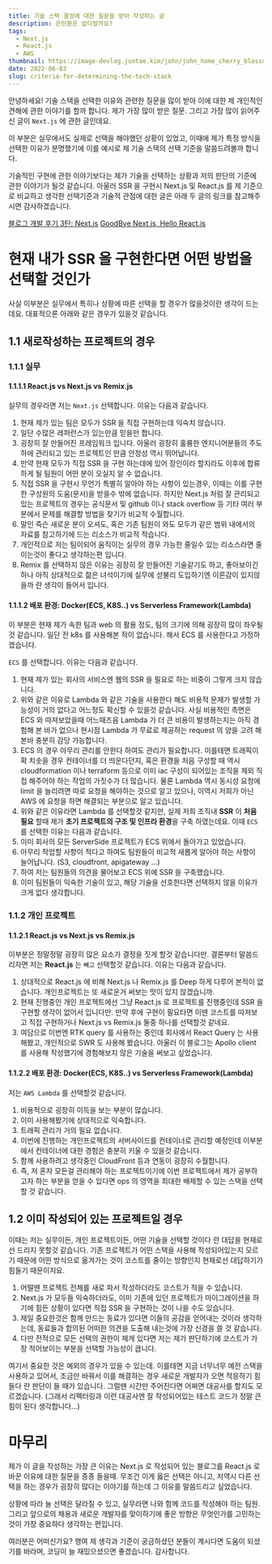 ```yaml
---
title: 기술 스택 결정에 대한 질문을 받아 작성하는 글
description: 은탄환은 없다랄까요?
tags:
  - Next.js
  - React.js
  - AWS
thumbnail: https://image-devlog.juntae.kim/john/john_home_cherry_blossom.jpg
date: 2022-06-03
slug: criteria-for-determining-the-tech-stack
---
```


안녕하세요! 기술 스택을 선택한 이유와 관련한 질문을 많이 받아 이에 대한 제 개인적인 견해에 관한 이야기를 할까 합니다. 제가 가장 많이 받은 질문. 그리고 가장 많이 읽어주신 글이 ``Next.js`` 에 관한 글인데요.

이 부분은 실무에서도 실제로 선택을 해야했던 상황이 있었고, 이때에 제가 특정 방식을 선택한 이유가 분명했기에 이를 예시로 제 기술 스택의 선택 기준을 말씀드려볼까 합니다.

기술적인 구현에 관한 이야기보다는 제가 기술을 선택하는 상황과 저의 판단의 기준에 관한 이야기가 될것 같습니다. 아울러 SSR 을 구현시 Next.js 및 React.js 를 제 기준으로 비교하고 생각한 선택기준과 기술적 관점에 대한 글은 아래 두 글의 링크를 참고해주시면 감사하겠습니다.

[블로그 개발 후기 3탄: Next.js](https://devlog.juntae.kim/post/blog-development-review-3)
[GoodBye Next.js, Hello React.js](https://devlog.juntae.kim/post/good-bye-nextjs)

# 현재 내가 SSR 을 구현한다면 어떤 방법을 선택할 것인가
사실 이부분은 실무에서 특히나 상황에 따른 선택을 할 경우가 많을것이란 생각이 드는데요. 대표적으론 아래와 같은 경우가 있을것 같습니다.

## 1.1 새로작성하는 프로젝트의 경우
### 1.1.1 실무
#### 1.1.1.1 React.js vs Next.js vs Remix.js

실무의 경우라면 저는 ``Next.js`` 선택합니다. 이유는 다음과 같습니다.

1. 현재 제가 있는 팀은 모두가 SSR 을 직접 구현하는데 익숙치 않습니다.
2. 일단 수많은 레퍼런스가 있는만큼 믿을만 합니다.
3. 굉장히 잘 만들어진 프레임워크 입니다. 아울러 굉장히 훌륭한 엔지니어분들의 주도하에 관리되고 있는 프로젝트인 만큼 안정성 역시 뛰어납니다.
4. 만약 현재 모두가 직접 SSR 을 구현 하는데에 있어 장인이라 할지라도 이후에 합류하게 될 팀원이 어떤 분이 오실지 알 수 없습니다.
5. 직접 SSR 을 구현시 무언가 특별히 알아야 하는 사항이 있는경우, 이때는 이를 구현한 구성원의 도움(문서)을 받을수 밖에 없습니다. 하지만 Next.js 처럼 잘 관리되고 있는 프로젝트의 경우는 공식문서 및 github 이나 stack overflow 등 기타 여러 부분에서 문제를 해결할 방법을 찾기가 비교적 수월합니다.
6. 말인 즉슨 새로운 분이 오셔도, 혹은 기존 팀원이 와도 모두가 같은 범위 내에서의 자료를 참고하기에 드는 리소스가 비교적 적습니다.
7. 개인적으로 저는 팀이되어 움직이는 실무의 경우 가능한 줄일수 있는 리소스라면 줄이는것이 좋다고 생각하는편 입니다.
8. Remix 를 선택하지 않은 이유는 굉장히 잘 만들어진 기술같기도 하고, 좋아보이긴 하나 아직 상대적으로 젊은 녀석이기에 실무에 섣불리 도입하기엔 이른감이 있지않을까 란 생각이 들어서 입니다.

#### 1.1.1.2 배포 환경: Docker(ECS, K8S..) vs Serverless Framework(Lambda)
이 부분은 현재 제가 속한 팀과 web 의 활용 정도, 팀의 크기에 의해 굉장히 많이 좌우될것 같습니다. 일단 전 k8s 를 사용해본 적이 없습니다. 해서 ECS 를 사용한다고 가정하겠습니다.

``ECS`` 를 선택합니다. 이유는 다음과 같습니다.

1. 현재 제가 있는 회사의 서비스엔 웹의 SSR 을 필요로 하는 비중이 그렇게 크지 않습니다.
2. 위와 같은 이유로 Lambda 와 같은 기술을 사용한다 해도 비용적 문제가 발생할 가능성이 거의 없다고 어느정도 확신할 수 있을것 같습니다. 사실 비용적인 측면은 ECS 와 따져보았을때 어느때즈음 Lambda 가 더 큰 비용이 발생하는지는 아직 경험해 본 바가 없으나 현시점 Lambda 가 무료로 제공하는 request 의 양을 고려 해 본바 충분히 감당 가능합니다.
3. ECS 의 경우 아무리 관리를 안한다 하여도 관리가 필요합니다. 이를테면 트래픽이 확 치솟을 경우 컨테이너를 더 띄운다던지, 혹은 환경을 처음 구성할 때 역시 cloudformation 이나 terraform 등으로 이미 iac 구성이 되어있는 조직을 제외 직접 해주어야 하는 작업의 가짓수가 더 많습니다. 물론 Lambda 역시 동시성 요청에 limit 을 늘리려면 따로 요청을 해야하는 것으로 알고 있으나, 이역시 저희가 아닌 AWS 에 요청을 하면 해결되는 부분으로 알고 있습니다.
4. 위와 같은 이유라면 Lambda 를 선택할것 같지만, 실제 저희 조직내 **SSR** 이 **처음 필요** 할때 제가 **초기 프로젝트의 구조 및 인프라 환경**을 구축 하였는데요. 이때 ``ECS`` 를 선택한 이유는 다음과 같습니다.
5. 이미 회사의 모든 ServerSide 프로젝트가 ECS 위에서 돌아가고 있었습니다.
6. 아무리 작업할 사항이 적다고 하여도 팀원들이 비교적 새롭게 알아야 하는 사항이 늘어납니다. (S3, cloudfront, apigateway ...)
7. 하여 저는 팀원들의 의견을 물어보고 ECS 위에 SSR 을 구축했습니다.
8. 이미 팀원들이 익숙한 기술이 있고, 해당 기술을 선호한다면 선택하지 않을 이유가 크게 없다 생각합니다.

### 1.1.2 개인 프로젝트
#### 1.1.2.1 React.js vs Next.js vs Remix.js

이부분은 정말정말 굉장히 많은 요소가 결정을 짓게 할것 같습니다만. 결론부터 말씀드리자면 저는 **React.js** 는 ``빼고`` 선택할것 같습니다. 이유는 다음과 같습니다.

1. 상대적으로 React.js 에 비해 Next.js 나 Remix.js 를 Deep 하게 다루어 본적이 없습니다. 개인프로젝트는 또 새로운거 써보는 맛이 있지 않겠습니까.
2. 현재 진행중인 개인 프로젝트에선 그냥 React.js 로 프로젝트를 진행중인데 SSR 을 구현할 생각이 없어서 입니다만. 만약 후에 구현이 필요타면 이땐 코스트를 따져보고 직접 구현하거나 Next.js vs Remix.js 둘중 하나를 선택할것 같네요.
3. 여담으로 이번엔 RTK query 를 사용하는 중인데 회사에서 React Query 는 사용해봤고, 개인적으로 SWR 도 사용해 봤습니다. 아울러 이 블로그는 Apollo client 를 사용해 작성했기에 경험해보지 않은 기술을 써보고 싶었습니다.

#### 1.1.2.2 배포 환경: Docker(ECS, K8S..) vs Serverless Framework(Lambda)
저는 ``AWS Lambda`` 를 선택할것 같습니다.

1. 비용적으로 굉장히 이득을 보는 부분이 많습니다.
2. 이미 사용해봤기에 상대적으로 익숙합니다.
3. 트래픽 관리가 거의 필요 없습니다.
4. 이번에 진행하는 개인프로젝트의 서버사이드를 컨테이너로 관리할 예정인데 이부분에서 컨테이너에 대한 경험은 충분히 키울 수 있을것 같습니다.
5. 함께 사용하려고 생각중인 CloudFront 등과 연동이 굉장히 수월합니다.
6. 즉, 저 혼자 모든걸 관리해야 하는 프로젝트이기에 이번 프로젝트에서 제가 공부하고자 하는 부분을 얻을 수 있다면 ops 의 영역을 최대한 배제할 수 있는 스택을 선택할 것 같습니다.

## 1.2 이미 작성되어 있는 프로젝트일 경우
이때는 저는 실무이든, 개인 프로젝트이든, 어떤 기술을 선택할 것이다 란 대답을 현재로선 드리지 못할것 같습니다. 기존 프로젝트가 어떤 스택을 사용해 작성되어있는지 모르기 때문에 어떤 방식으로 옮겨가는 것이 코스트를 줄이는 방향인지 현재로선 대답하기가 힘들기 때문이지요.

1. 어떨땐 프로젝트 전체를 새로 파서 작성하더라도 코스트가 적을 수 있습니다.
2. Next.js 가 모두들 익숙하더라도, 이미 기존에 있던 프로젝트가 마이그레이션을 하기에 힘든 상황이 있다면 직접 SSR 을 구현하는 것이 나을 수도 있습니다.
3. 제일 중요한것은 함께 만드는 동료가 있다면 이들의 공감을 얻어내는 것이라 생각하는데, 동료들과 합의된 어떠한 의견을 도출해 내는것에 가장 신경을 쓸 것 같습니다.
4. 다만 전적으로 모든 선택의 권한이 제게 있다면 저는 제가 판단하기에 코스트가 가장 적어보이는 부분을 선택할 가능성이 큽니다.

여기서 중요한 것은 예외의 경우가 있을 수 있는데. 이를태면 지금 너무너무 예전 스택을 사용하고 있어서, 조금만 바꿔서 이를 해결하는 경우 새로운 개발자가 오면 적응하기 힘들다 란 판단이 들 때가 있습니다. 그럴땐 시간만 주어진다면 어쩌면 대공사를 할지도 모르겠습니다. (그래서 리펙터링과 이런 대공사엔 잘 작성되어있는 테스트 코드가 정말 큰 힘이 된다 생각합니다...)

# 마무리
제가 이 글을 작성하는 가장 큰 이유는 Next.js 로 작성되어 있는 블로그를 React.js 로 바꾼 이유에 대한 질문을 종종 들을때. 무조건 이게 옳은 선택은 아니고, 저역시 다른 선택을 하는 경우가 굉장히 많다는 이야기를 하는데 그 이유를 말씀드리고 싶었습니다.

상황에 따라 늘 선택은 달라질 수 있고, 실무라면 나와 함께 코드를 작성해야 하는 팀원. 그리고 앞으로의 채용과 새로운 개발자를 맞이하기에 좋은 방향은 무엇인가를 고민하는것이 가장 중요하다 생각하는 편입니다.

여러분은 어떠신가요? 행여 제 생각과 기준이 궁금하셨던 분들이 계시다면 도움이 되셨기를 바라며, 코딩이 늘 재밌으셨으면 좋겠습니다. 감사합니다.

